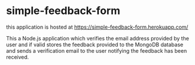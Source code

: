 # simple-feedback-form

this application is hosted at https://simple-feedback-form.herokuapp.com/

This a Node.js application which verifies the email address provided by the user and if valid stores the feedback provided to the MongoDB database and sends a verification email to the user notifying the feedback has been received. 
